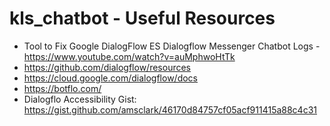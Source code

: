 # kls_chatbot - Useful Resources
* Tool to Fix Google DialogFlow ES Dialogflow Messenger Chatbot Logs - https://www.youtube.com/watch?v=auMphwoHtTk
* https://github.com/dialogflow/resources
* https://cloud.google.com/dialogflow/docs
* https://botflo.com/
* Dialogflo Accessibility Gist: https://gist.github.com/amsclark/46170d84757cf05acf911415a88c4c31
